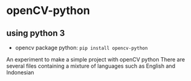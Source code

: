 # openCV-python

## using python 3
- opencv package python: ```pip install opencv-python```

An experiment to make a simple project with openCV python
There are several files containing a mixture of languages ​​such as English and Indonesian
